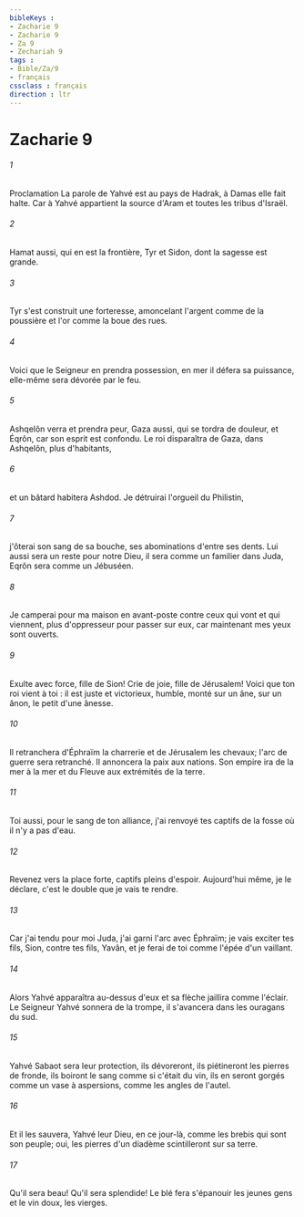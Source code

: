 ```yaml
---
bibleKeys : 
- Zacharie 9
- Zacharie 9
- Za 9
- Zechariah 9
tags : 
- Bible/Za/9
- français
cssclass : français
direction : ltr
---
```


# Zacharie 9

###### 1
Proclamation La parole de Yahvé est au pays de Hadrak, à Damas elle fait halte. Car à Yahvé appartient la source d'Aram et toutes les tribus d'Israël. 
###### 2
Hamat aussi, qui en est la frontière, Tyr et Sidon, dont la sagesse est grande. 
###### 3
Tyr s'est construit une forteresse, amoncelant l'argent comme de la poussière et l'or comme la boue des rues. 
###### 4
Voici que le Seigneur en prendra possession, en mer il défera sa puissance, elle-même sera dévorée par le feu. 
###### 5
Ashqelôn verra et prendra peur, Gaza aussi, qui se tordra de douleur, et Éqrôn, car son esprit est confondu. Le roi disparaîtra de Gaza, dans Ashqelôn, plus d'habitants, 
###### 6
et un bâtard habitera Ashdod. Je détruirai l'orgueil du Philistin, 
###### 7
j'ôterai son sang de sa bouche, ses abominations d'entre ses dents. Lui aussi sera un reste pour notre Dieu, il sera comme un familier dans Juda, Eqrôn sera comme un Jébuséen. 
###### 8
Je camperai pour ma maison en avant-poste contre ceux qui vont et qui viennent, plus d'oppresseur pour passer sur eux, car maintenant mes yeux sont ouverts. 
###### 9
Exulte avec force, fille de Sion! Crie de joie, fille de Jérusalem! Voici que ton roi vient à toi : il est juste et victorieux, humble, monté sur un âne, sur un ânon, le petit d'une ânesse. 
###### 10
Il retranchera d'Éphraïm la charrerie et de Jérusalem les chevaux; l'arc de guerre sera retranché. Il annoncera la paix aux nations. Son empire ira de la mer à la mer et du Fleuve aux extrémités de la terre. 
###### 11
Toi aussi, pour le sang de ton alliance, j'ai renvoyé tes captifs de la fosse où il n'y a pas d'eau. 
###### 12
Revenez vers la place forte, captifs pleins d'espoir. Aujourd'hui même, je le déclare, c'est le double que je vais te rendre. 
###### 13
Car j'ai tendu pour moi Juda, j'ai garni l'arc avec Éphraïm; je vais exciter tes fils, Sion, contre tes fils, Yavân, et je ferai de toi comme l'épée d'un vaillant. 
###### 14
Alors Yahvé apparaîtra au-dessus d'eux et sa flèche jaillira comme l'éclair. Le Seigneur Yahvé sonnera de la trompe, il s'avancera dans les ouragans du sud. 
###### 15
Yahvé Sabaot sera leur protection, ils dévoreront, ils piétineront les pierres de fronde, ils boiront le sang comme si c'était du vin, ils en seront gorgés comme un vase à aspersions, comme les angles de l'autel. 
###### 16
Et il les sauvera, Yahvé leur Dieu, en ce jour-là, comme les brebis qui sont son peuple; oui, les pierres d'un diadème scintilleront sur sa terre. 
###### 17
Qu'il sera beau! Qu'il sera splendide! Le blé fera s'épanouir les jeunes gens et le vin doux, les vierges. 
